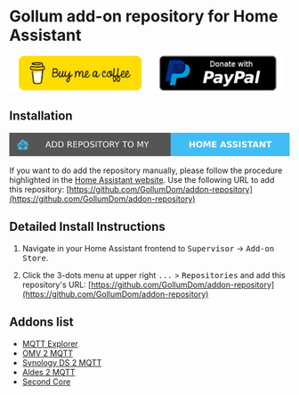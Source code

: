 # Gollum add-on repository for Home Assistant

[!["Buy Me A Coffee"](https://raw.githubusercontent.com/Smeagolworms4/donate-assets/master/coffee.png)](https://www.buymeacoffee.com/smeagolworms4)
[!["Buy Me A Coffee"](https://raw.githubusercontent.com/Smeagolworms4/donate-assets/master/paypal.png)](https://www.paypal.com/donate/?business=SURRPGEXF4YVU&no_recurring=0&item_name=Hello%2C+I%27m+SmeagolWorms4.+For+my+open+source+projects.%0AThanks+you+very+mutch+%21%21%21&currency_code=EUR)


## Installation

[!["Add repository on my Home Assistant"](https://raw.githubusercontent.com/Smeagolworms4/donate-assets/master/addon-ha.svg)](https://my.home-assistant.io/redirect/supervisor_add_addon_repository/?repository_url=https%3A%2F%2Fgithub.com%2FGollumDom%2Faddon-repository)

If you want to do add the repository manually, please follow the procedure highlighted in the [Home Assistant website](https://home-assistant.io/hassio/installing_third_party_addons). Use the following URL to add this repository: [https://github.com/GollumDom/addon-repository](https://github.com/GollumDom/addon-repository)


## Detailed Install Instructions

1. Navigate in your Home Assistant frontend to <kbd>Supervisor</kbd> -> <kbd>Add-on Store</kbd>.

2. Click the 3-dots menu at upper right <kbd>...</kbd> > <kbd>Repositories</kbd> and add this repository's URL: [https://github.com/GollumDom/addon-repository](https://github.com/GollumDom/addon-repository)

## Addons list

 - [MQTT Explorer](https://github.com/GollumDom/addon-repository/tree/master/mqtt-explorer)
 - [OMV 2 MQTT](https://github.com/GollumDom/addon-repository/tree/master/omv2mqtt)
 - [Synology DS 2 MQTT](https://github.com/GollumDom/addon-repository/tree/master/synology_ds2mqtt)
 - [Aldes 2 MQTT](https://github.com/GollumDom/addon-repository/tree/master/aldes2mqtt)
 - [Second Core](https://github.com/GollumDom/addon-repository/tree/master/second-core)
